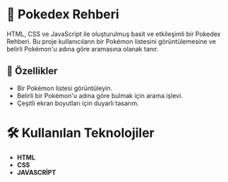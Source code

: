 # 🎩 Pokedex Rehberi

HTML, CSS ve JavaScript ile oluşturulmuş basit ve etkileşimli bir Pokedex Rehberi. 
Bu proje kullanıcıların bir Pokémon listesini görüntülemesine ve belirli Pokémon'u adına göre aramasına olanak tanır.

## 🚀 Özellikler

- Bir Pokémon listesi görüntüleyin.
- Belirli bir Pokémon'u adına göre bulmak için arama işlevi.
- Çeşitli ekran boyutları için duyarlı tasarım.

# 🛠️ Kullanılan Teknolojiler
- **HTML**
- **CSS**
- **JAVASCRİPT**

